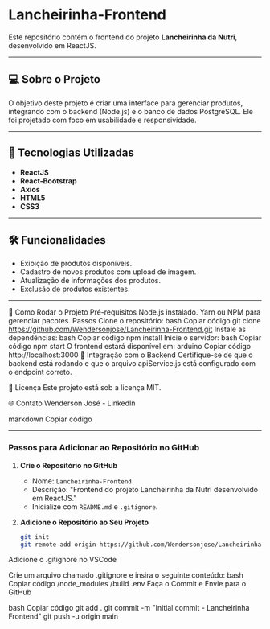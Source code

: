 # Lancheirinha-Frontend

Este repositório contém o frontend do projeto **Lancheirinha da Nutri**, desenvolvido em ReactJS.

---

## 💻 Sobre o Projeto

O objetivo deste projeto é criar uma interface para gerenciar produtos, integrando com o backend (Node.js) e o banco de dados PostgreSQL. Ele foi projetado com foco em usabilidade e responsividade.

---

## 🚀 Tecnologias Utilizadas

- **ReactJS**
- **React-Bootstrap**
- **Axios**
- **HTML5**
- **CSS3**

---

## 🛠️ Funcionalidades

- Exibição de produtos disponíveis.
- Cadastro de novos produtos com upload de imagem.
- Atualização de informações dos produtos.
- Exclusão de produtos existentes.

---

📖 Como Rodar o Projeto
Pré-requisitos
Node.js instalado.
Yarn ou NPM para gerenciar pacotes.
Passos
Clone o repositório:
bash
Copiar código
git clone https://github.com/Wendersonjose/Lancheirinha-Frontend.git
Instale as dependências:
bash
Copiar código
npm install
Inicie o servidor:
bash
Copiar código
npm start
O frontend estará disponível em:
arduino
Copiar código
http://localhost:3000
📖 Integração com o Backend
Certifique-se de que o backend está rodando e que o arquivo apiService.js está configurado com o endpoint correto.

📄 Licença
Este projeto está sob a licença MIT.

🌐 Contato
Wenderson José - LinkedIn

markdown
Copiar código

---

### **Passos para Adicionar ao Repositório no GitHub**

1. **Crie o Repositório no GitHub**
   - Nome: `Lancheirinha-Frontend`
   - Descrição: "Frontend do projeto Lancheirinha da Nutri desenvolvido em ReactJS."
   - Inicialize com `README.md` e `.gitignore`.

2. **Adicione o Repositório ao Seu Projeto**
   ```bash
   git init
   git remote add origin https://github.com/Wendersonjose/Lancheirinha-Frontend.git
Adicione o .gitignore no VSCode

Crie um arquivo chamado .gitignore e insira o seguinte conteúdo:
bash
Copiar código
/node_modules
/build
.env
Faça o Commit e Envie para o GitHub

bash
Copiar código
git add .
git commit -m "Initial commit - Lancheirinha Frontend"
git push -u origin main

